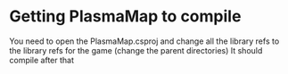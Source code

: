 # Getting PlasmaMap to compile
You need to open the PlasmaMap.csproj and change all the library refs to the library refs for the game (change the parent directories)
It should compile after that
